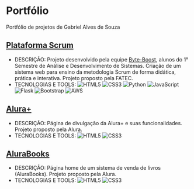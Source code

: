 # Portfólio
Portfólio de projetos de Gabriel Alves de Souza

## [Plataforma Scrum](https://github.com/Byte-Boost/Plataforma-Scrum)
- DESCRIÇÃO: Projeto desenvolvido pela equipe [Byte-Boost](https://github.com/Byte-Boost), alunos do 1° Semestre de Análise e Desenvolvimento de Sistemas. Criação de um sistema web para ensino da metodologia Scrum de forma didática, prática e interativa. Projeto proposto pela FATEC.
- TECNOLOGIAS E TOOLS:
![HTML5](https://img.shields.io/badge/html5-%23E34F26.svg?style=for-the-badge&logo=html5&logoColor=white)
![CSS3](https://img.shields.io/badge/css3-%231572B6.svg?style=for-the-badge&logo=css3&logoColor=white)
![Python](https://img.shields.io/badge/python-3670A0?style=for-the-badge&logo=python&logoColor=ffdd54)
![JavaScript](https://img.shields.io/badge/javascript-%23323330.svg?style=for-the-badge&logo=javascript&logoColor=%23F7DF1E)
![Flask](https://img.shields.io/badge/flask-%23000.svg?style=for-the-badge&logo=flask&logoColor=white)
![Bootstrap](https://img.shields.io/badge/bootstrap-%238511FA.svg?style=for-the-badge&logo=bootstrap&logoColor=white)
![AWS](https://img.shields.io/badge/AWS-%23FF9900.svg?style=for-the-badge&logo=amazon-aws&logoColor=white)

## [Alura+](https://github.com/gabriel15asouza/alura_devweb/tree/main/alura_flix)
- DESCRIÇÃO: Página de divulgação da Alura+ e suas funcionalidades. Projeto proposto pela Alura.
- TECNOLOGIAS E TOOLS:
![HTML5](https://img.shields.io/badge/html5-%23E34F26.svg?style=for-the-badge&logo=html5&logoColor=white)
![CSS3](https://img.shields.io/badge/css3-%231572B6.svg?style=for-the-badge&logo=css3&logoColor=white)

## [AluraBooks](https://github.com/gabriel15asouza/alura_devweb/tree/main/alura_books)
- DESCRIÇÃO: Página home de um sistema de venda de livros (AluraBooks). Projeto proposto pela Alura.
- TECNOLOGIAS E TOOLS:
![HTML5](https://img.shields.io/badge/html5-%23E34F26.svg?style=for-the-badge&logo=html5&logoColor=white)
![CSS3](https://img.shields.io/badge/css3-%231572B6.svg?style=for-the-badge&logo=css3&logoColor=white)
